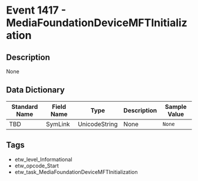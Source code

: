 # Event 1417 - MediaFoundationDeviceMFTInitialization

## Description
None

## Data Dictionary
|Standard Name|Field Name|Type|Description|Sample Value|
|---|---|---|---|---|
|TBD|SymLink|UnicodeString|None|`None`|

## Tags
* etw_level_Informational
* etw_opcode_Start
* etw_task_MediaFoundationDeviceMFTInitialization